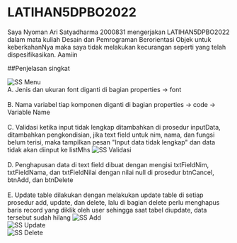 # LATIHAN5DPBO2022

Saya Nyoman Ari Satyadharma 2000831 mengerjakan LATIHAN5DPBO2022 dalam mata kuliah Desain dan Pemrograman Berorientasi Objek untuk keberkahanNya maka saya tidak melakukan kecurangan seperti yang telah dispesifikasikan. Aamiin

##Penjelasan singkat

![SS Menu](https://user-images.githubusercontent.com/90953569/159036305-338c4fdc-1661-40db-a3fe-a9bad02b56e8.png)
<br>
A. Jenis dan ukuran font diganti di bagian properties -> font
<br><br>
B. Nama variabel tiap komponen diganti di bagian properties -> code -> Variable Name
<br><br>
C. Validasi ketika input tidak lengkap ditambahkan di prosedur inputData, ditambahkan pengkondisian, jika text field untuk nim, nama, dan fungsi belum terisi, maka tampilkan pesan "Input data tidak lengkap" dan data tidak akan diinput ke listMhs
![SS Validasi](https://user-images.githubusercontent.com/90953569/159034985-53969de0-004e-48b2-a928-5501eda0880a.png)
<br><br>
D. Penghapusan data di text field dibuat dengan mengisi txtFieldNim, txtFieldNama, dan txtFieldNilai dengan nilai null di prosedur btnCancel, btnAdd, dan btnDelete
<br><br>
E. Update table dilakukan dengan melakukan update table di setiap prosedur add, update, dan delete, lalu di bagian delete perlu menghapus baris record yang diklik oleh user sehingga saat tabel diupdate, data tersebut sudah hilang
![SS Add](https://user-images.githubusercontent.com/90953569/159036202-6c98ad91-9e68-489a-87ed-94f2e8b23964.png)
<br>
![SS Update](https://user-images.githubusercontent.com/90953569/159036213-92236c70-7e85-4284-8f0e-9b5092927080.png)
<br>
![SS Delete](https://user-images.githubusercontent.com/90953569/159036161-2cdb7630-1e82-49df-9db0-b989429fdb5e.png)
<br>

